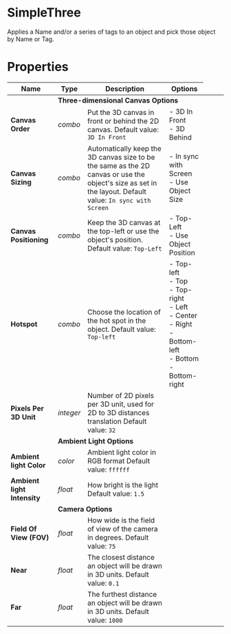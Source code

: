 # SimpleThree

Applies a Name and/or a series of tags to an object and pick those object by Name or Tag.

# Properties

| Name | Type | Description | Options |
|------|------|-------------|---------|
|<td colspan="4">**Three-dimensional Canvas Options**</td>|
|**Canvas Order**| _combo_ | Put the 3D canvas in front or behind the 2D canvas. Default value: `3D In Front` | - 3D In Front<br/>- 3D Behind |
|**Canvas Sizing**| _combo_ | Automatically keep the 3D canvas size to be the same as the 2D canvas or use the object's size as set in the layout. Default value: `In sync with Screen` | - In sync with Screen<br/>- Use Object Size |
|**Canvas Positioning**| _combo_ | Keep the 3D canvas at the top-left or use the object's position. Default value: `Top-Left` | - Top-Left<br/>- Use Object Position |
|**Hotspot**| _combo_ | Choose the location of the hot spot in the object. Default value: `Top-left` | - Top-left<br/>- Top<br/>- Top-right<br/>- Left<br/>- Center<br/>- Right<br/>- Bottom-left<br/>- Bottom<br/>- Bottom-right |
|**Pixels Per 3D Unit**| _integer_ | Number of 2D pixels per 3D unit, used for 2D to 3D distances translation Default value: `32` |  |
|<td colspan="4">**Ambient Light Options**</td>|
|**Ambient light Color**| _color_ | Ambient light color in RGB format Default value: `ffffff` |  |
|**Ambient light Intensity**| _float_ | How bright is the light Default value: `1.5` |  |
|<td colspan="4">**Camera Options**</td>|
|**Field Of View (FOV)**| _float_ | How wide is the field of view of the camera in degrees. Default value: `75` |  |
|**Near**| _float_ | The closest distance an object will be drawn in 3D units. Default value: `0.1` |  |
|**Far**| _float_ | The furthest distance an object will be drawn in 3D units. Default value: `1000` |  |